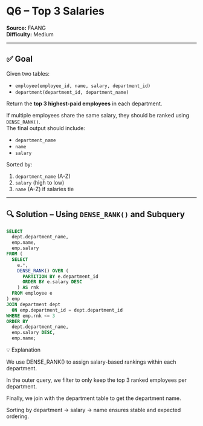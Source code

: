 # Q6 – Top 3 Salaries 
**Source:** FAANG  
**Difficulty:** Medium  

---

## ✅ Goal  
Given two tables:

- `employee(employee_id, name, salary, department_id)`
- `department(department_id, department_name)`

Return the **top 3 highest-paid employees** in each department.

If multiple employees share the same salary, they should be ranked using `DENSE_RANK()`.  
The final output should include:
- `department_name`
- `name`
- `salary`

Sorted by:
1. `department_name` (A-Z)  
2. `salary` (high to low)  
3. `name` (A-Z) if salaries tie

---

## 🔍 Solution – Using `DENSE_RANK()` and Subquery

```sql
SELECT 
  dept.department_name, 
  emp.name, 
  emp.salary
FROM (
  SELECT 
    e.*,
    DENSE_RANK() OVER (
      PARTITION BY e.department_id 
      ORDER BY e.salary DESC
    ) AS rnk
  FROM employee e
) emp
JOIN department dept 
  ON emp.department_id = dept.department_id
WHERE emp.rnk <= 3
ORDER BY 
  dept.department_name, 
  emp.salary DESC, 
  emp.name;
```

💡 Explanation

We use DENSE_RANK() to assign salary-based rankings within each department.

In the outer query, we filter to only keep the top 3 ranked employees per department.

Finally, we join with the department table to get the department name.

Sorting by department → salary → name ensures stable and expected ordering.
